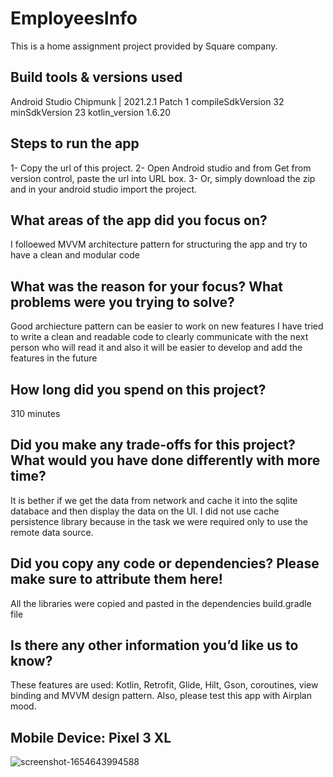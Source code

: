 # EmployeesInfo
This is a home assignment project provided by 
Square company.

## Build tools & versions used
Android Studio Chipmunk | 2021.2.1 Patch 1
compileSdkVersion 32
minSdkVersion 23
kotlin_version 1.6.20

## Steps to run the app
1- Copy the url of this project.
2- Open Android studio and from Get from version control, paste the url into URL box.
3- Or, simply download the zip and in your android studio import the project.

## What areas of the app did you focus on?
I folloewed MVVM architecture pattern for structuring the app and try to have a clean and modular code

## What was the reason for your focus? What problems were you trying to solve?
Good archiecture pattern can be easier to work on new features
I have tried to write a clean and readable code to clearly communicate with the next person who will read it 
and also it will be easier to develop and add the features in the future 

## How long did you spend on this project?
310 minutes 

## Did you make any trade-offs for this project? What would you have done differently with more time?
It is bether if we get the data from network and cache it into the sqlite databace and then display the data on the UI. 
I did not use cache persistence library because in the task we were required only to use the remote data source.

## Did you copy any code or dependencies? Please make sure to attribute them here!
All the libraries were copied and pasted in the dependencies build.gradle file

## Is there any other information you’d like us to know?
These features are used:
Kotlin, Retrofit, Glide, Hilt, Gson, coroutines, view binding and MVVM design pattern.
Also, please test this app with Airplan mood.


## Mobile Device: Pixel 3 XL

![screenshot-1654643994588](https://user-images.githubusercontent.com/22824706/172499532-f2a4df94-96b1-4bf3-a856-74b890ad8533.png)


